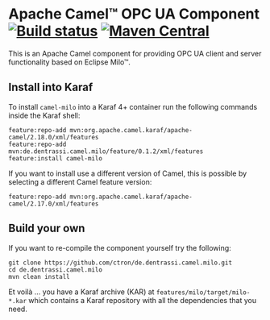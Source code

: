 # Apache Camel™ OPC UA Component [![Build status](https://api.travis-ci.org/ctron/de.dentrassi.camel.milo.svg "Travis Build Status")](https://travis-ci.org/ctron/de.dentrassi.camel.milo) [![Maven Central](https://img.shields.io/maven-central/v/de.dentrassi.camel.milo/camel-milo.svg)](https://search.maven.org/#search|ga|1|g%3A%22de.dentrassi.camel.milo%22%20AND%20a%3A%22camel-milo%22)

This is an Apache Camel component for providing OPC UA client and server functionality based on Eclipse Milo™.

## Install into Karaf

To install `camel-milo` into a Karaf 4+ container run the following commands inside the Karaf shell:

    feature:repo-add mvn:org.apache.camel.karaf/apache-camel/2.18.0/xml/features
    feature:repo-add mvn:de.dentrassi.camel.milo/feature/0.1.2/xml/features
    feature:install camel-milo

If you want to install use a different version of Camel, this is possible by selecting a different Camel
feature version:

    feature:repo-add mvn:org.apache.camel.karaf/apache-camel/2.17.0/xml/features

## Build your own

If you want to re-compile the component yourself try the following:

    git clone https://github.com/ctron/de.dentrassi.camel.milo.git
    cd de.dentrassi.camel.milo
    mvn clean install
    
Et voilà … you have a Karaf archive (KAR) at `features/milo/target/milo-*.kar`
which contains a Karaf repository with all the dependencies that you need.
